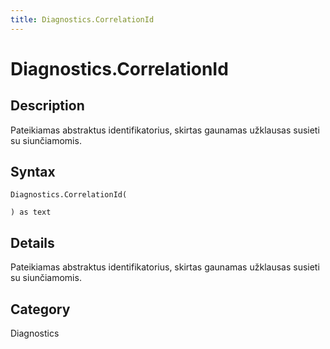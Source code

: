 ```yaml
---
title: Diagnostics.CorrelationId
---
```


# Diagnostics.CorrelationId


## Description

Pateikiamas abstraktus identifikatorius, skirtas gaunamas užklausas susieti su siunčiamomis.


## Syntax

```powerquery
Diagnostics.CorrelationId(

) as text
```


## Details

Pateikiamas abstraktus identifikatorius, skirtas gaunamas užklausas susieti su siunčiamomis.



## Category
Diagnostics
